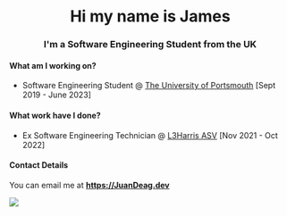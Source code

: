 <h1 align="center"> Hi my name is James </h1>
<h3 align="center">I'm a Software Engineering Student from the UK</h3>

#### What am I working on?
* Software Engineering Student @ [The University of Portsmouth](https://www.port.ac.uk/) [Sept 2019 - June 2023]

#### What work have I done?
* Ex Software Engineering Technician @ [L3Harris ASV](https://www.l3harris.com/all-capabilities/asview-control-system) [Nov 2021 - Oct 2022]

#### Contact Details
You can email me at **https://JuanDeag.dev**

![](https://komarev.com/ghpvc/?username=JuanDeagDev&color=00FFFF)


